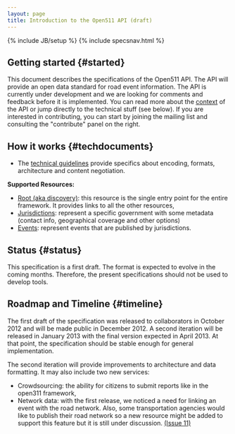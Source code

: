 ```yaml
---
layout: page
title: Introduction to the Open511 API (draft)
---
```

{% include JB/setup %}
{% include specsnav.html %}


## Getting started {#started}

This document describes the specifications of the Open511 API. The API will provide an open data standard for road event information. The API is currently under development and we are looking for comments and feedback before it is implemented. You can read more about the [context](context.html) of the API or jump directly to the technical stuff (see below). If you are interested in contributing, you can start by joining the mailing list and consulting the "contribute" panel on the right.


## How it works {#techdocuments}

* The [technical guidelines](guidelines.html) provide specifics about encoding, formats, architecture and content negotiation.

**Supported Resources:**
* [Root (aka discovery)](root.html): this resource is the single entry point for the entire framework. It provides links to all the other resources, 
* [Jurisdictions](jurisdiction.html): represent a specific government with some metadata (contact info, geographical coverage and other options)
* [Events](event.html): represent events that are published by jurisdictions.

## Status {#status}

This specification is a first draft. The format is expected to evolve in the coming months. Therefore, the present specifications should not be used to develop tools.

## Roadmap and Timeline {#timeline}

The first draft of the specification was released to collaborators in October 2012 and will be made public in December 2012. A second iteration will be released in January 2013 with the final version expected in April 2013. At that point, the specification should be stable enough for general implementation.

The second iteration will provide improvements to architecture and data formatting. It may also include two new services:
* Crowdsourcing: the ability for citizens to submit reports like in the open311 framework,
* Network data: with the first release, we noticed a need for linking an event with the road network. Also, some transportation agencies would like to publish their road network so a new resource might be added to support this feature but it is still under discussion. [(Issue 11)](https://github.com/opennorth/Open511API/issues/11)
